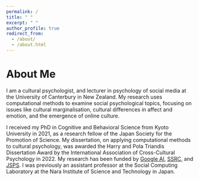 ```yaml
---
permalink: /
title: " "
excerpt: " "
author_profile: true
redirect_from: 
  - /about/
  - /about.html
---
```


About Me
======

I am a cultural psychologist, and lecturer in psychology of social media at the University of Canterbury in New Zealand. My research uses computational methods to examine social psychological topics, focusing on issues like cultural marginalisation, cultural differences in affect and emotion, and the emergence of online culture. 

I received my PhD in Cognitive and Behavioral Science from Kyoto University in 2021, as a research fellow of the Japan Society for the Promotion of Science. My dissertation, on applying computational methods to cultural psychology, was awarded the Harry and Pola Triandis Dissertation Award by the International Association of Cross-Cultural Psychology in 2022. My research has been funded by [Google AI](https://research.google/outreach/research-scholar-program/recipients/), [SSRC](https://www.ssrc.org/grantees/abusive-language-and-gatekeeping-in-twitch-streaming-cultures/), and [JSPS](https://www.jsps.go.jp/english/e-pd/index.html). I was previously an assistant professor at the Social Computing Laboratory at the Nara Institute of Science and Technology in Japan.
